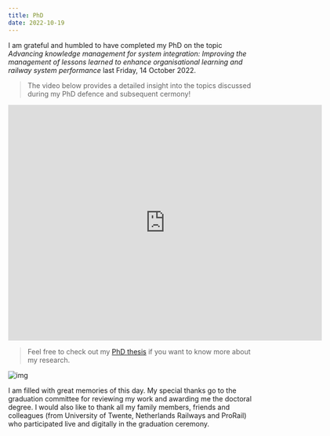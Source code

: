 ```yaml
---
title: PhD
date: 2022-10-19
---
```

I am grateful and humbled to have completed my PhD on the topic *Advancing knowledge management for system integration: Improving the management of lessons learned to enhance organisational learning and railway system performance* last Friday, 14 October 2022.   

> The video below provides a detailed insight into the topics discussed during my PhD defence and subsequent cermony!

<iframe
    width="640"
    height="480"
    src="https://www.youtube.com/embed/Ik7Bxk8Zzlo"
    frameborder="0"
    allow="autoplay; encrypted-media"
    allowfullscreen
>
</iframe>

> Feel free to check out my [PhD thesis](https://ris.utwente.nl/ws/portalfiles/portal/285948603/PhD_thesis_Yawar_Abbas_final_purecopy.pdf) if you want to know more about my research. 

![img](1yb.JPG)

I am filled with great memories of this day. My special thanks go to the graduation committee for reviewing my work and awarding me the doctoral degree. I would also like to thank all my family members, friends and colleagues (from University of Twente, Netherlands Railways and ProRail) who participated live and digitally in the graduation ceremony.